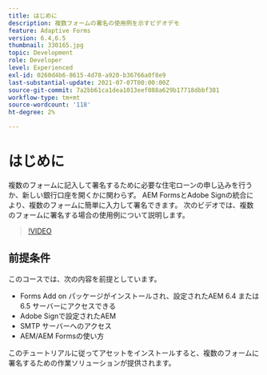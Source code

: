 ```yaml
---
title: はじめに
description: 複数フォームの署名の使用例を示すビデオデモ
feature: Adaptive Forms
version: 6.4,6.5
thumbnail: 330165.jpg
topic: Development
role: Developer
level: Experienced
exl-id: 0260d4b6-8615-4d78-a920-b36766a0f8e9
last-substantial-update: 2021-07-07T00:00:00Z
source-git-commit: 7a2bb61ca1dea1013eef088a629b17718dbbf381
workflow-type: tm+mt
source-wordcount: '118'
ht-degree: 2%

---
```


# はじめに

複数のフォームに記入して署名するために必要な住宅ローンの申し込みを行うか、新しい銀行口座を開くかに関わらず。 AEM FormsとAdobe Signの統合により、複数のフォームに簡単に入力して署名できます。
次のビデオでは、複数のフォームに署名する場合の使用例について説明します。

>[!VIDEO](https://video.tv.adobe.com/v/330165?quality=9&learn=on)

## 前提条件

このコースでは、次の内容を前提としています。

* Forms Add on パッケージがインストールされ、設定されたAEM 6.4 または 6.5 サーバーにアクセスできる
* Adobe Signで設定されたAEM
* SMTP サーバーへのアクセス
* AEM/AEM Formsの使い方

このチュートリアルに従ってアセットをインストールすると、複数のフォームに署名するための作業ソリューションが提供されます。
